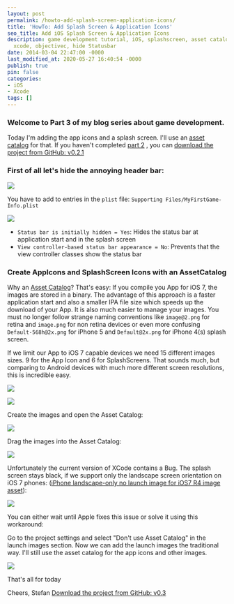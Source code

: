 ```yaml
---
layout: post
permalink: /howto-add-splash-screen-application-icons/
title: 'HowTo: Add Splash Screen & Application Icons'
seo_title: Add iOS Splash Screen & Application Icons
description: game development tutorial, iOS, splashscreen, asset catalog, app icon,
  xcode, objectivec, hide Statusbar
date: 2014-03-04 22:47:00 -0000
last_modified_at: 2020-05-27 16:40:54 -0000
publish: true
pin: false
categories:
- iOS
- Xcode
tags: []
---
```

### Welcome to Part 3 of my blog series about game development.

Today I'm adding the app icons and a splash screen. I'll use an [asset catalog](https://developer.apple.com/library/ios/recipes/xcode_help-image_catalog-1.0/Recipe.html#//apple_ref/doc/uid/TP40013303-CH1-SW1) for that. If you haven't completed [part 2](/howto-add-view-controllers-to-the-game-storyboard-and-use-segues-to-navigate-between-them) , you can [download the project from GitHub: v0.2.1](https://github.com/stfnjstn/MyFirstGame/releases/tag/v0.2.1)

### First of all let's hide the annoying header bar:

[![](/developerplayground/assets/2014/03/Splash1-1.jpg)](/developerplayground/assets/2014/03/Splash1-1.jpg)

You have to add to entries in the ``plist`` file: ``Supporting Files/MyFirstGame-Info.plist``

[![](/developerplayground/assets/2014/03/Splash2.png)](/developerplayground/assets/2014/03/Splash2.png)

  * ``Status bar is initially hidden = Yes``: Hides the status bar at application start and in the splash screen
  * ``View controller-based status bar appearance = No``: Prevents that the view controller classes show the status bar


### Create AppIcons and SplashScreen Icons with an AssetCatalog

Why an [Asset Catalog](https://developer.apple.com/library/ios/recipes/xcode_help-image_catalog-1.0/Recipe.html)? That's easy: If you compile you App for iOS 7, the images are stored in a binary. The advantage of this approach is a faster application start and also a smaller IPA file size which speeds up the download of your App. It is also much easier to manage your images. You must no longer follow strange naming conventions like ``image@2.png`` for retina and ``image.png`` for non retina devices or even more confusing ``Default-568h@2x.png`` for iPhone 5 and ``Default@2x.png`` for iPhone 4(s) splash screen.

If we limit our App to iOS 7 capable devices we need 15 different images sizes. 9 for the App Icon and 6 for SplashScreens. That sounds much, but comparing to Android devices with much more different screen resolutions, this is incredible easy.

[![](/developerplayground/assets/2014/03/Splash3.png)](/developerplayground/assets/2014/03/Splash3.png)

[![](/developerplayground/assets/2014/03/Splash4.png)](/developerplayground/assets/2014/03/Splash4.png)

Create the images and open the Asset Catalog:

[![](/developerplayground/assets/2014/03/Splash5.png)](/developerplayground/assets/2014/03/Splash5.png)

Drag the images into the Asset Catalog:

[![](/developerplayground/assets/2014/03/Splash6-1.jpg)](/developerplayground/assets/2014/03/Splash6-1.jpg)

Unfortunately the current version of XCode contains a Bug. The splash screen stays black, if we support only the landscape screen orientation on iOS 7 phones: ([iPhone landscape-only no launch image for iOS7 R4 image asset](http://stackoverflow.com/questions/19110583/iphone-landscape-only-no-launch-image-for-ios7-r4-image-asset/22106849#22106849)):

[![](/developerplayground/assets/2014/03/Splash7.png)](/developerplayground/assets/2014/03/Splash7.png)

You can either wait until Apple fixes this issue or solve it using this workaround:

Go to the project settings and select "Don't use Asset Catalog" in the launch images section. Now we can add the launch images the traditional way. I'll still use the asset catalog for the app icons and other images.

[![](/developerplayground/assets/2014/03/Splash8.png)](/developerplayground/assets/2014/03/Splash8.png)

That's all for today

Cheers, Stefan [Download the project from GitHub: v0.3](https://github.com/stfnjstn/MyFirstGame/releases/tag/v0.3)
